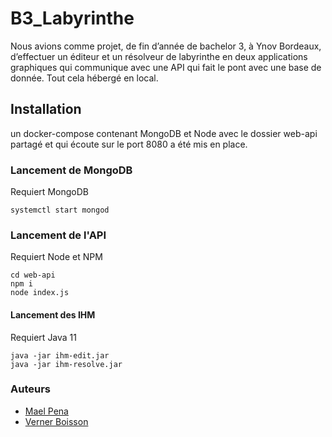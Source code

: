 # B3_Labyrinthe

Nous avions comme projet, de fin d’année de bachelor 3, à Ynov Bordeaux, d’effectuer un éditeur et un résolveur de labyrinthe en deux applications graphiques qui communique avec une API qui fait le pont avec une base de donnée. Tout cela hébergé en local.

## Installation

un docker-compose contenant MongoDB et Node avec le dossier web-api partagé et qui écoute sur le port 8080 a été mis en place.

### Lancement de MongoDB

Requiert MongoDB

```
systemctl start mongod
```

### Lancement de l'API

Requiert Node et NPM

```
cd web-api
npm i
node index.js
```

#### Lancement des IHM

Requiert Java 11

```
java -jar ihm-edit.jar
java -jar ihm-resolve.jar
```

### Auteurs

- [Mael Pena](https://github.com/Maelpena)
- [Verner Boisson](https://github.com/VernerBoisson)